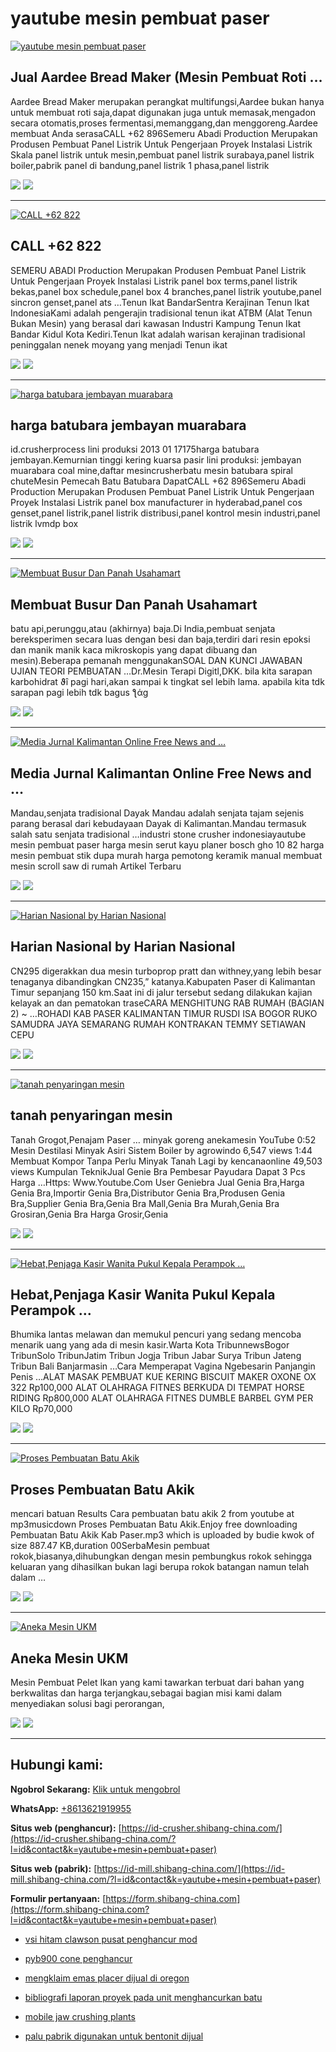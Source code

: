# yautube mesin pembuat paser

<a href="https://swt.shibang-china.com/?l=id&img&k=yautube+mesin+pembuat+paser" target="_blank">![yautube mesin pembuat paser](http://static.shibang-china.com/all-800x300/320.jpg)</a>

## Jual Aardee Bread Maker (Mesin Pembuat Roti …
Aardee Bread Maker merupakan perangkat multifungsi,Aardee bukan hanya untuk membuat roti saja,dapat digunakan juga untuk memasak,mengadon secara otomatis,proses fermentasi,memanggang,dan menggoreng.Aardee membuat Anda serasaCALL +62 896Semeru Abadi Production Merupakan Produsen Pembuat Panel Listrik Untuk Pengerjaan Proyek Instalasi Listrik Skala panel listrik untuk mesin,pembuat panel listrik surabaya,panel listrik boiler,pabrik panel di bandung,panel listrik 1 phasa,panel listrik


<a href="https://whatsapp.shibangsoft.com/WhatsApp.php" target="_blank" title="WhatsApp">![](http://static.shibang-china.com/icon/whatsapp.png)</a> <a href="https://swt.shibang-china.com/?l=id&icon&k=yautube+mesin+pembuat+paser" target="_blank">![](http://static.shibang-china.com/icon/chat-id.png)</a>

---

<a href="https://swt.shibang-china.com/?l=id&img&k=yautube+mesin+pembuat+paser" target="_blank">![CALL +62 822](http://static.shibang-china.com/all-800x300/526.jpg)</a>

## CALL +62 822
SEMERU ABADI Production Merupakan Produsen Pembuat Panel Listrik Untuk Pengerjaan Proyek Instalasi Listrik panel box terms,panel listrik bekas,panel box schedule,panel box 4 branches,panel listrik youtube,panel sincron genset,panel ats …Tenun Ikat BandarSentra Kerajinan Tenun Ikat IndonesiaKami adalah pengerajin tradisional tenun ikat ATBM (Alat Tenun Bukan Mesin) yang berasal dari kawasan Industri Kampung Tenun Ikat Bandar Kidul Kota Kediri.Tenun Ikat adalah warisan kerajinan tradisional peninggalan nenek moyang yang menjadi Tenun ikat


<a href="https://whatsapp.shibangsoft.com/WhatsApp.php" target="_blank" title="WhatsApp">![](http://static.shibang-china.com/icon/whatsapp.png)</a> <a href="https://swt.shibang-china.com/?l=id&icon&k=yautube+mesin+pembuat+paser" target="_blank">![](http://static.shibang-china.com/icon/chat-id.png)</a>

---

<a href="https://swt.shibang-china.com/?l=id&img&k=yautube+mesin+pembuat+paser" target="_blank">![harga batubara jembayan muarabara](http://static.shibang-china.com/all-800x300/329.jpg)</a>

## harga batubara jembayan muarabara
id.crusherprocess lini produksi 2013 01 17175harga batubara jembayan.Kemurnian tinggi kering kuarsa pasir lini produksi: jembayan muarabara coal mine,daftar mesincrusherbatu mesin batubara spiral chuteMesin Pemecah Batu Batubara DapatCALL +62 896Semeru Abadi Production Merupakan Produsen Pembuat Panel Listrik Untuk Pengerjaan Proyek Instalasi Listrik panel box manufacturer in hyderabad,panel cos genset,panel listrik,panel listrik distribusi,panel kontrol mesin industri,panel listrik lvmdp box


<a href="https://whatsapp.shibangsoft.com/WhatsApp.php" target="_blank" title="WhatsApp">![](http://static.shibang-china.com/icon/whatsapp.png)</a> <a href="https://swt.shibang-china.com/?l=id&icon&k=yautube+mesin+pembuat+paser" target="_blank">![](http://static.shibang-china.com/icon/chat-id.png)</a>

---

<a href="https://swt.shibang-china.com/?l=id&img&k=yautube+mesin+pembuat+paser" target="_blank">![Membuat Busur Dan Panah Usahamart](http://static.shibang-china.com/all-800x300/140.jpg)</a>

## Membuat Busur Dan Panah Usahamart
batu api,perunggu,atau (akhirnya) baja.Di India,pembuat senjata bereksperimen secara luas dengan besi dan baja,terdiri dari resin epoksi dan manik manik kaca mikroskopis yang dapat dibuang dan mesin).Beberapa pemanah menggunakanSOAL DAN KUNCI JAWABAN UJIAN TEORI PEMBUATAN …Dr.Mesin Terapi Digitl,DKK. bila kita sarapan karbohidrat ϑȋ pagi hari,akan sampai k tingkat sel lebih lama. apabila kita tdk sarapan pagi lebih tdk bagus ƪάg


<a href="https://whatsapp.shibangsoft.com/WhatsApp.php" target="_blank" title="WhatsApp">![](http://static.shibang-china.com/icon/whatsapp.png)</a> <a href="https://swt.shibang-china.com/?l=id&icon&k=yautube+mesin+pembuat+paser" target="_blank">![](http://static.shibang-china.com/icon/chat-id.png)</a>

---

<a href="https://swt.shibang-china.com/?l=id&img&k=yautube+mesin+pembuat+paser" target="_blank">![Media Jurnal Kalimantan Online Free News and …](http://static.shibang-china.com/all-800x300/940.jpg)</a>

## Media Jurnal Kalimantan Online Free News and …
Mandau,senjata tradisional Dayak Mandau adalah senjata tajam sejenis parang berasal dari kebudayaan Dayak di Kalimantan.Mandau termasuk salah satu senjata tradisional …industri stone crusher indonesiayautube mesin pembuat paser harga mesin serut kayu planer bosch gho 10 82 harga mesin pembuat stik dupa murah harga pemotong keramik manual membuat mesin scroll saw di rumah Artikel Terbaru


<a href="https://whatsapp.shibangsoft.com/WhatsApp.php" target="_blank" title="WhatsApp">![](http://static.shibang-china.com/icon/whatsapp.png)</a> <a href="https://swt.shibang-china.com/?l=id&icon&k=yautube+mesin+pembuat+paser" target="_blank">![](http://static.shibang-china.com/icon/chat-id.png)</a>

---

<a href="https://swt.shibang-china.com/?l=id&img&k=yautube+mesin+pembuat+paser" target="_blank">![Harian Nasional by Harian Nasional](http://static.shibang-china.com/all-800x300/227.jpg)</a>

## Harian Nasional by Harian Nasional
CN295 digerakkan dua mesin turboprop pratt dan withney,yang lebih besar tenaganya dibandingkan CN235,” katanya.Kabupaten Paser di Kalimantan Timur sepanjang 150 km.Saat ini di jalur tersebut sedang dilakukan kajian kelayak an dan pematokan traseCARA MENGHITUNG RAB RUMAH (BAGIAN 2) ~ …ROHADI KAB PASER KALIMANTAN TIMUR RUSDI ISA BOGOR RUKO SAMUDRA JAYA SEMARANG RUMAH KONTRAKAN TEMMY SETIAWAN CEPU


<a href="https://whatsapp.shibangsoft.com/WhatsApp.php" target="_blank" title="WhatsApp">![](http://static.shibang-china.com/icon/whatsapp.png)</a> <a href="https://swt.shibang-china.com/?l=id&icon&k=yautube+mesin+pembuat+paser" target="_blank">![](http://static.shibang-china.com/icon/chat-id.png)</a>

---

<a href="https://swt.shibang-china.com/?l=id&img&k=yautube+mesin+pembuat+paser" target="_blank">![tanah penyaringan mesin](http://static.shibang-china.com/all-800x300/781.jpg)</a>

## tanah penyaringan mesin
Tanah Grogot,Penajam Paser … minyak goreng anekamesin YouTube 0:52 Mesin Destilasi Minyak Asiri Sistem Boiler by agrowindo 6,547 views 1:44 Membuat Kompor Tanpa Perlu Minyak Tanah Lagi by kencanaonline 49,503 views Kumpulan TeknikJual Genie Bra Pembesar Payudara Dapat 3 Pcs Harga …Https: Www.Youtube.Com User Geniebra Jual Genia Bra,Harga Genia Bra,Importir Genia Bra,Distributor Genia Bra,Produsen Genia Bra,Supplier Genia Bra,Genia Bra Mall,Genia Bra Murah,Genia Bra Grosiran,Genia Bra Harga Grosir,Genia


<a href="https://whatsapp.shibangsoft.com/WhatsApp.php" target="_blank" title="WhatsApp">![](http://static.shibang-china.com/icon/whatsapp.png)</a> <a href="https://swt.shibang-china.com/?l=id&icon&k=yautube+mesin+pembuat+paser" target="_blank">![](http://static.shibang-china.com/icon/chat-id.png)</a>

---

<a href="https://swt.shibang-china.com/?l=id&img&k=yautube+mesin+pembuat+paser" target="_blank">![Hebat,Penjaga Kasir Wanita Pukul Kepala Perampok …](http://static.shibang-china.com/all-800x300/622.jpg)</a>

## Hebat,Penjaga Kasir Wanita Pukul Kepala Perampok …
Bhumika lantas melawan dan memukul pencuri yang sedang mencoba menarik uang yang ada di mesin kasir.Warta Kota TribunnewsBogor TribunSolo TribunJatim Tribun Jogja Tribun Jabar Surya Tribun Jateng Tribun Bali Banjarmasin …Cara Memperapat Vagina Ngebesarin Panjangin Penis …ALAT MASAK PEMBUAT KUE KERING BISCUIT MAKER OXONE OX 322 Rp100,000 ALAT OLAHRAGA FITNES BERKUDA DI TEMPAT HORSE RIDING Rp800,000 ALAT OLAHRAGA FITNES DUMBLE BARBEL GYM PER KILO Rp70,000


<a href="https://whatsapp.shibangsoft.com/WhatsApp.php" target="_blank" title="WhatsApp">![](http://static.shibang-china.com/icon/whatsapp.png)</a> <a href="https://swt.shibang-china.com/?l=id&icon&k=yautube+mesin+pembuat+paser" target="_blank">![](http://static.shibang-china.com/icon/chat-id.png)</a>

---

<a href="https://swt.shibang-china.com/?l=id&img&k=yautube+mesin+pembuat+paser" target="_blank">![Proses Pembuatan Batu Akik](http://static.shibang-china.com/all-800x300/1158.jpg)</a>

## Proses Pembuatan Batu Akik
mencari batuan Results Cara pembuatan batu akik 2 from youtube at mp3musicdown Proses Pembuatan Batu Akik.Enjoy free downloading Pembuatan Batu Akik Kab Paser.mp3 which is uploaded by budie kwok of size 887.47 KB,duration 00SerbaMesin pembuat rokok,biasanya,dihubungkan dengan mesin pembungkus rokok sehingga keluaran yang dihasilkan bukan lagi berupa rokok batangan namun telah dalam …


<a href="https://whatsapp.shibangsoft.com/WhatsApp.php" target="_blank" title="WhatsApp">![](http://static.shibang-china.com/icon/whatsapp.png)</a> <a href="https://swt.shibang-china.com/?l=id&icon&k=yautube+mesin+pembuat+paser" target="_blank">![](http://static.shibang-china.com/icon/chat-id.png)</a>

---

<a href="https://swt.shibang-china.com/?l=id&img&k=yautube+mesin+pembuat+paser" target="_blank">![Aneka Mesin UKM](http://static.shibang-china.com/all-800x300/1129.jpg)</a>

## Aneka Mesin UKM
Mesin Pembuat Pelet Ikan yang kami tawarkan terbuat dari bahan yang berkwalitas dan harga terjangkau,sebagai bagian misi kami dalam menyediakan solusi bagi perorangan,

<a href="https://whatsapp.shibangsoft.com/WhatsApp.php" target="_blank" title="WhatsApp">![](http://static.shibang-china.com/icon/whatsapp.png)</a> <a href="https://swt.shibang-china.com/?l=id&icon&k=yautube+mesin+pembuat+paser" target="_blank">![](http://static.shibang-china.com/icon/chat-id.png)</a>

---
## Hubungi kami:

**Ngobrol Sekarang:** [Klik untuk mengobrol](https://swt.shibang-china.com?l=id&contact&k=yautube+mesin+pembuat+paser)

**WhatsApp:**  [+8613621919955](https://whatsapp.shibangsoft.com/WhatsApp.php)

**Situs web (penghancur):** [https://id-crusher.shibang-china.com/](https://id-crusher.shibang-china.com/?l=id&contact&k=yautube+mesin+pembuat+paser)

**Situs web (pabrik):** [https://id-mill.shibang-china.com/](https://id-mill.shibang-china.com/?l=id&contact&k=yautube+mesin+pembuat+paser)

**Formulir pertanyaan:** [https://form.shibang-china.com](https://form.shibang-china.com?l=id&contact&k=yautube+mesin+pembuat+paser)

* [vsi hitam clawson pusat penghancur mod](../27/vsi%20hitam%20clawson%20pusat%20penghancur%20mod.md)

* [pyb900 cone penghancur](../22/pyb900%20cone%20penghancur.md)

* [mengklaim emas placer dijual di oregon](../28/mengklaim%20emas%20placer%20dijual%20di%20oregon.md)

* [bibliografi laporan proyek pada unit menghancurkan batu](../21/bibliografi%20laporan%20proyek%20pada%20unit%20menghancurkan%20batu.md)

* [mobile jaw crushing plants](../19/mobile%20jaw%20crushing%20plants.md)

* [palu pabrik digunakan untuk bentonit dijual](../23/palu%20pabrik%20digunakan%20untuk%20bentonit%20dijual.md)